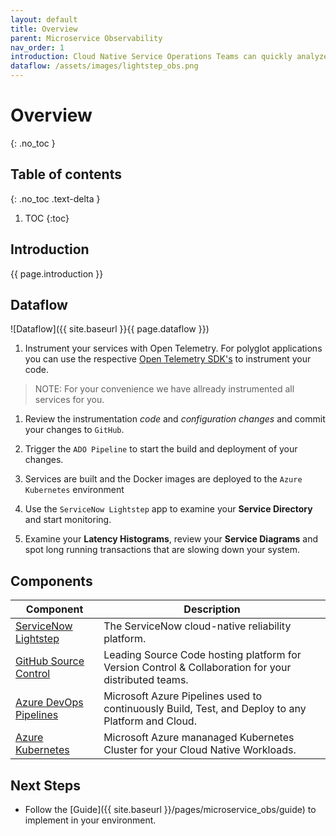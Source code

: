 ```yaml
---
layout: default
title: Overview
parent: Microservice Observability
nav_order: 1
introduction: Cloud Native Service Operations Teams can quickly analyze performance and behavior for complex microservice stacks using Lightstep Telemetry Data (Traces, Metrics & Logs) to  reduce outages and increase systems reliability. Understand and resolve complex issues across any number of services and reveal hidden dependencies to help diagnose and pinpoint exactly Where, Why, and How incidents occur.
dataflow: /assets/images/lightstep_obs.png
---
```


# Overview
{: .no_toc }

## Table of contents
{: .no_toc .text-delta }

1. TOC 
{:toc}

## Introduction

{{ page.introduction }}

## Dataflow

![Dataflow]({{ site.baseurl }}{{ page.dataflow }})

1. Instrument your services with Open Telemetry. For polyglot applications you can use the respective [Open Telemetry SDK's](https://opentelemetry.io/docs/instrumentation/) to instrument your code. 

  > NOTE: For your convenience we have allready instrumented all services for you.

1. Review the instrumentation *code* and *configuration changes* and commit your changes to `GitHub`.

1. Trigger the `ADO Pipeline` to start the build and deployment of your changes. 

1. Services are built and the Docker images are deployed to the `Azure Kubernetes` environment

1. Use the `ServiceNow Lightstep` app to examine your **Service Directory** and start monitoring.

1. Examine your **Latency Histograms**, review your **Service Diagrams** and spot long running transactions that are slowing down your system.


## Components

| Component | Description |
|-----------|-------------|
| [ServiceNow Lightstep](https://lightstep.com/) | The ServiceNow cloud-native reliability platform.|
| [GitHub Source Control](https://github.com) | Leading Source Code hosting platform for Version Control & Collaboration for your distributed teams.|
| [Azure DevOps Pipelines](https://azure.microsoft.com/en-us/services/devops/pipelines/) | Microsoft Azure Pipelines used to continuously Build, Test, and Deploy to any Platform and Cloud.|
| [Azure Kubernetes](https://docs.microsoft.com/en-us/azure/aks/intro-kubernetes) | Microsoft Azure mananaged Kubernetes Cluster for your Cloud Native Workloads.|

## Next Steps

* Follow the [Guide]({{ site.baseurl }}/pages/microservice_obs/guide) to implement in your environment.